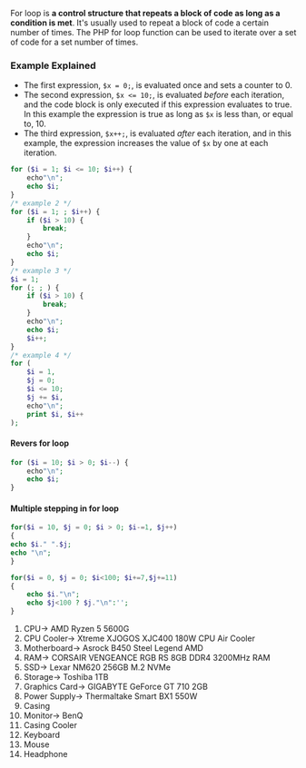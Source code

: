 For loop is **a control structure that repeats a block of code as long as a condition is met**. It's usually used to repeat a block of code a certain number of times. The PHP for loop function can be used to iterate over a set of code for a set number of times.
### Example Explained
* The first expression, `$x = 0;`, is evaluated once and sets a counter to 0.
* The second expression, `$x <= 10;`, is evaluated _before_ each iteration, and the code block is only executed if this expression evaluates to true. In this example the expression is true as long as `$x` is less than, or equal to, 10.
* The third expression, `$x++;`, is evaluated _after_ each iteration, and in this example, the expression increases the value of `$x` by one at each iteration.
```php
for ($i = 1; $i <= 10; $i++) {
	echo"\n";
    echo $i;
}
/* example 2 */
for ($i = 1; ; $i++) {
	if ($i > 10) {
		break;
	}
	echo"\n";
	echo $i;
}
/* example 3 */
$i = 1;
for (; ; ) {
	if ($i > 10) {
		break;
	}
	echo"\n";
	echo $i;
	$i++;
}
/* example 4 */
for (
	$i = 1, 
	$j = 0; 
	$i <= 10; 
	$j += $i, 
	echo"\n";
	print $i, $i++
);
```

#### Revers for loop
```php
for ($i = 10; $i > 0; $i--) {
	echo"\n";
    echo $i;
}
```
#### Multiple stepping in for loop
```php
for($i = 10, $j = 0; $i > 0; $i-=1, $j++)
{
echo $i." ".$j;
echo "\n";
}

for($i = 0, $j = 0; $i<100; $i+=7,$j+=11)
{
	echo $i."\n";
	echo $j<100 ? $j."\n":'';
}
```


1. CPU->   AMD Ryzen 5 5600G
2. CPU Cooler->   Xtreme XJOGOS XJC400 180W CPU Air Cooler
3. Motherboard->   Asrock B450 Steel Legend AMD
4. RAM->   CORSAIR VENGEANCE RGB RS 8GB DDR4 3200MHz RAM
5. SSD->   Lexar NM620 256GB M.2 NVMe 
6. Storage->   Toshiba  1TB
7. Graphics Card->   GIGABYTE GeForce GT 710 2GB
8. Power Supply->   Thermaltake Smart BX1 550W
9. Casing
10. Monitor->   BenQ
11. Casing Cooler
12. Keyboard
13. Mouse
14. Headphone


